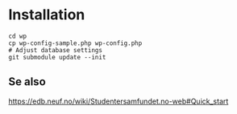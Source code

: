 # Installation
    cd wp
    cp wp-config-sample.php wp-config.php
    # Adjust database settings
    git submodule update --init

## Se also

https://edb.neuf.no/wiki/Studentersamfundet.no-web#Quick_start